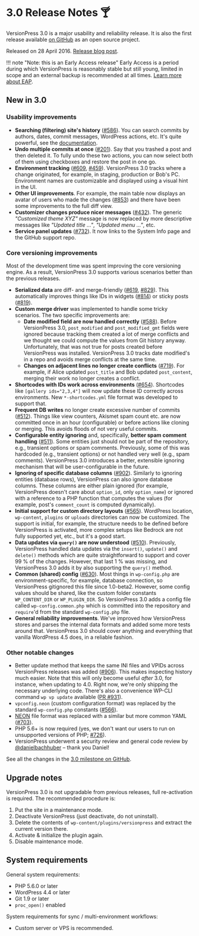 # 3.0 Release Notes 🍸

VersionPress 3.0 is a major usability and reliability release. It is also the first release available [on GitHub](https://github.com/versionpress/versionpress) as an open source project.

Released on 28 April 2016. [Release blog post](https://blog.versionpress.net/2016/04/versionpress-3-0-released/).

!!! note "Note: this is an Early Access release"
    Early Access is a period during which VersionPress is reasonably stable but still young, limited in scope and an external backup is recommended at all times. [Learn more about EAP](../getting-started/about-eap.md).

## New in 3.0

### Usability improvements

- **Searching (filtering) site's history** ([#586](https://github.com/versionpress/versionpress/issues/586)). You can search commits by authors, dates, commit messages, WordPress actions, etc. It's quite powerful, see the [documentation](https://docs.versionpress.net../feature-focus/searching-history).
- **Undo multiple commits at once** ([#201](https://github.com/versionpress/versionpress/issues/201)). Say that you trashed a post and then deleted it. To fully undo these two actions, you can now select both of them using checkboxes and restore the post in one go.
- **Environment tracking** ([#609](https://github.com/versionpress/versionpress/issues/609), [#459](https://github.com/versionpress/versionpress/issues/459)). VersionPress 3.0 tracks where a change originated, for example, in staging, production or Bob's PC. Environment names are customizable and displayed using a visual hint in the UI.
- **Other UI improvements**. For example, the main table now displays an avatar of users who made the changes ([#853](https://github.com/versionpress/versionpress/issues/853)) and there have been some improvements to the full diff view.
- **Customizer changes produce nicer messages** ([#432](https://github.com/versionpress/versionpress/issues/432)). The generic *"Customized theme XYZ"* message is now replaced by more descriptive messages like *"Updated title ..."*, *"Updated menu ..."*, etc.
- **Service panel updates** ([#732](https://github.com/versionpress/versionpress/issues/732)). It now links to the System Info page and the GitHub support repo.

### Core versioning improvements

Most of the development time was spent improving the core versioning engine. As a result, VersionPress 3.0 supports various scenarios better than the previous releases.

- **Serialized data** are diff- and merge-friendly ([#619](https://github.com/versionpress/versionpress/issues/619), [#829](https://github.com/versionpress/versionpress/issues/829)). This automatically improves things like IDs in widgets ([#814](https://github.com/versionpress/versionpress/issues/814)) or sticky posts ([#819](https://github.com/versionpress/versionpress/issues/819)).
- **Custom merge driver** was implemented to handle some tricky scenarios. The two specific improvements are:
    - **Date modified field are now handled correctly** ([#588](https://github.com/versionpress/versionpress/issues/588)). Before VersionPress 3.0, `post_modified` and `post_modified_gmt` fields were ignored because tracking them created a lot of merge conflicts and we thought we could compute the values from Git history anyway. Unfortunately, that was not true for posts created before VersionPress was installed. VersionPress 3.0 tracks date modified's in a repo and avoids merge conflicts at the same time.
    - **Changes on adjacent lines no longer create conflicts** ([#719](https://github.com/versionpress/versionpress/issues/719)). For example, if Alice updated `post_title` and Bob updated `post_content`, merging their work no longer creates a conflict.
- **Shortcodes with IDs work across environments** ([#654](https://github.com/versionpress/versionpress/issues/654)). Shortcodes like `[gallery ids="2,3,4"]` will now update these ID correctly across environments. New `*-shortcodes.yml` file format was developed to support that.
- **Frequent DB writes** no longer create excessive number of commits ([#512](https://github.com/versionpress/versionpress/issues/512)). Things like view counters, Akismet spam count etc. are now committed once in an hour (configurable) or before actions like cloning or merging. This avoids floods of not very useful commits.
- **Configurable entity ignoring** and, specifically, **better spam comment handling** ([#511](https://github.com/versionpress/versionpress/issues/511)). Some entities just should not be part of the repository, e.g., transient options or spam comments. Previously, some of this was hardcoded (e.g., transient options) or not handled very well (e.g., spam comments). VersionPress 3.0 introduces a better, extensible ignoring mechanism that will be user-configurable in the future.
- **Ignoring of specific database columns** ([#902](https://github.com/versionpress/versionpress/issues/902)). Similarly to ignoring entities (database rows), VersionPress can also ignore database columns. These columns are either plain ignored (for example, VersionPress doesn't care about `option_id`, only `option_name`) or ignored with a reference to a PHP function that computes the values (for example, post's `comment_count` is computed dynamically).
- **Initial support for custom directory layouts** ([#565](https://github.com/versionpress/versionpress/issues/565)). WordPress location, `wp-content`, `plugins` or `uploads` directories can now be customized. The support is initial, for example, the structure needs to be defined before VersionPress is activated, more complex setups like Bedrock are not fully supported yet, etc., but it's a good start.
- **Data updates via `query()` are now understood** ([#510](https://github.com/versionpress/versionpress/issues/510)). Previously, VersionPress handled data updates via the `insert()`, `update()` and `delete()` methods which are quite straightforward to support and cover 99 % of the changes. However, that last 1 % was missing, and VersionPress 3.0 adds it by also supporting the `query()` method.
- **Common (shared) config** ([#630](https://github.com/versionpress/versionpress/issues/630)). Most things in `wp-config.php` are environment-specific, for example, database connection, so VersionPress gitignored this file since 1.0-beta2. However, some config values should be shared, like the custom folder constants `WP_CONTENT_DIR` or `WP_PLUGIN_DIR`. So VersionPress 3.0 adds a config file called `wp-config.common.php` which is committed into the repository and `require`'d from the standard `wp-config.php` file.
- **General reliability improvements**. We've improved how VersionPress stores and parses the internal data formats and added some more tests around that. VersionPress 3.0 should cover anything and everything that vanilla WordPress 4.5 does, in a reliable fashion.

### Other notable changes

- Better update method that keeps the same INI files and VPIDs across VersionPress releases was added ([#906](https://github.com/versionpress/versionpress/issues/906)). This makes inspecting history much easier. Note that this will only become useful *after* 3.0, for instance, when updating to 4.0. Right now, we're only shipping the necessary underlying code. There's also a convenience WP-CLI command `wp vp update` available ([PR #931](https://github.com/versionpress/versionpress/pull/931)).
- `vpconfig.neon` (custom configuration format) was replaced by the standard `wp-config.php` constants ([#566](https://github.com/versionpress/versionpress/issues/566)).
- [NEON](https://ne-on.org/) file format was replaced with a similar but more common YAML ([#703](https://github.com/versionpress/versionpress/issues/703)).
- PHP 5.6+ is now required (yes, we don't want our users to run on unsupported versions of PHP; [#726](https://github.com/versionpress/versionpress/issues/726)).
- VersionPress underwent a security review and general code review by [@danielbachhuber](https://twitter.com/danielbachhuber) – thank you Daniel!

See all the changes in the [3.0 milestone on GitHub](https://github.com/versionpress/versionpress/milestones/3.0).

## Upgrade notes

VersionPress 3.0 is not upgradable from previous releases, full re-activation is required. The recommended procedure is:

1. Put the site in a maintenance mode.
2. Deactivate VersionPress (just deactivate, do not uninstall).
3. Delete the contents of `wp-content/plugins/versionpress` and extract the current version there.
4. Activate & initialize the plugin again.
5. Disable maintenance mode.

## System requirements

General system requirements:

- PHP 5.6.0 or later
- WordPress 4.4 or later
- Git 1.9 or later
- `proc_open()` enabled

System requirements for sync / multi-environment workflows:

- Custom server or VPS is recommended.

